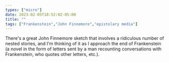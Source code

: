 ```yaml
---
types: ["micro"]
date: 2023-02-05T18:52:02-05:00
title: ""
tags: ["Frankenstein","John Finnemore","epistolary media"]
---
```

There's a great John Finnemore sketch that involves a ridiculous number of nested stories, and I'm thinking of it as I approach the end of Frankenstein (a novel in the form of letters sent by a man recounting conversations with Frankenstein, who quotes other letters, etc.).
